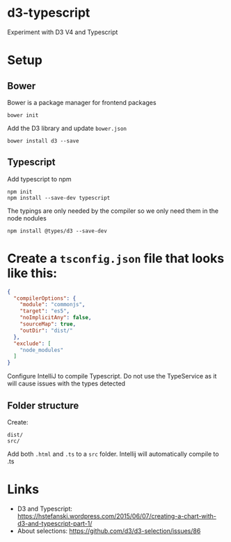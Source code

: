 # d3-typescript
Experiment with D3 V4 and Typescript


# Setup

## Bower

Bower is a package manager for frontend packages
```
bower init
```

Add the D3 library and update `bower.json`
```
bower install d3 --save
```

## Typescript

Add typescript to npm
```
npm init
npm install --save-dev typescript
```

The typings are only needed by the compiler so we only need them in the node nodules
```
npm install @types/d3 --save-dev
```

# Create a `tsconfig.json` file that looks like this:
```json
{
  "compilerOptions": {
    "module": "commonjs",
    "target": "es5",
    "noImplicitAny": false,
    "sourceMap": true,
    "outDir": "dist/"
  },
  "exclude": [
    "node_modules"
  ]
}
```

Configure IntelliJ to compile Typescript. Do not use the TypeService as it will cause issues with the types detected


## Folder structure

Create:
```
dist/
src/
```

Add both `.html` and `.ts` to a `src` folder. Intellij will automatically compile to .ts


# Links

- D3 and Typescript: https://hstefanski.wordpress.com/2015/06/07/creating-a-chart-with-d3-and-typescript-part-1/
- About selections: https://github.com/d3/d3-selection/issues/86